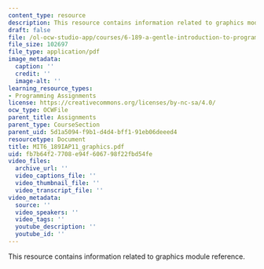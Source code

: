 ```yaml
---
content_type: resource
description: This resource contains information related to graphics module reference.
draft: false
file: /ol-ocw-studio-app/courses/6-189-a-gentle-introduction-to-programming-using-python-january-iap-2011/fb7b64f27708e94f606798f22fbd54fe_MIT6_189IAP11_graphics.pdf
file_size: 102697
file_type: application/pdf
image_metadata:
  caption: ''
  credit: ''
  image-alt: ''
learning_resource_types:
- Programming Assignments
license: https://creativecommons.org/licenses/by-nc-sa/4.0/
ocw_type: OCWFile
parent_title: Assignments
parent_type: CourseSection
parent_uid: 5d1a5094-f9b1-d4d4-bff1-91eb06deeed4
resourcetype: Document
title: MIT6_189IAP11_graphics.pdf
uid: fb7b64f2-7708-e94f-6067-98f22fbd54fe
video_files:
  archive_url: ''
  video_captions_file: ''
  video_thumbnail_file: ''
  video_transcript_file: ''
video_metadata:
  source: ''
  video_speakers: ''
  video_tags: ''
  youtube_description: ''
  youtube_id: ''
---
```

This resource contains information related to graphics module reference.